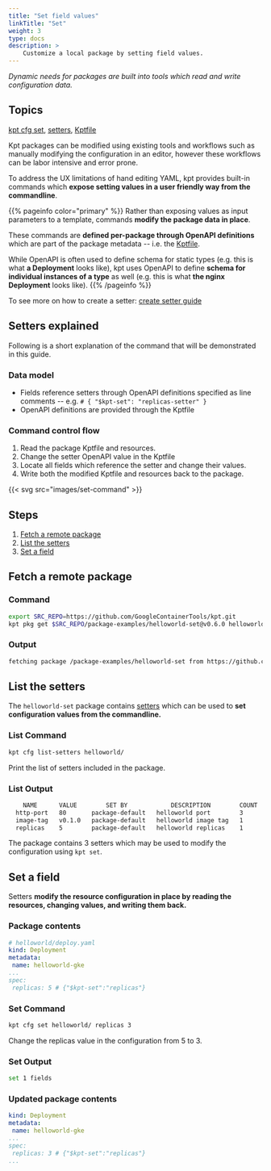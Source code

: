 ```yaml
---
title: "Set field values"
linkTitle: "Set"
weight: 3
type: docs
description: >
    Customize a local package by setting field values.
---
```


*Dynamic needs for packages are built into tools which read and write
configuration data.*

## Topics

[kpt cfg set], [setters], [Kptfile]

Kpt packages can be modified using existing tools and workflows such as
manually modifying the configuration in an editor, however these workflows
can be labor intensive and error prone.

To address the UX limitations of hand editing YAML, kpt provides built-in
commands which **expose setting values in a user friendly way from
the commandline**.

{{% pageinfo color="primary" %}}
Rather than exposing values as input parameters to a template,
commands **modify the package data in place**.

These commands are **defined per-package through OpenAPI definitions**
which are part of the package metadata -- i.e. the [Kptfile].

While OpenAPI is often used to define schema for static types
(e.g. this is what **a Deployment** looks like), kpt uses OpenAPI to define
**schema for individual instances of a type** as well
(e.g. this is what **the nginx Deployment** looks like).
{{% /pageinfo %}}

To see more on how to create a setter: [create setter guide]

## Setters explained

Following is a short explanation of the command that will be demonstrated
in this guide.

### Data model

- Fields reference setters through OpenAPI definitions specified as
  line comments -- e.g. `# { "$kpt-set": "replicas-setter" }`
- OpenAPI definitions are provided through the Kptfile

### Command control flow

1. Read the package Kptfile and resources.
2. Change the setter OpenAPI value in the Kptfile
3. Locate all fields which reference the setter and change their values.
4. Write both the modified Kptfile and resources back to the package.

{{< svg src="images/set-command" >}}

## Steps

1. [Fetch a remote package](#fetch-a-remote-package)
2. [List the setters](#list-the-setters)
3. [Set a field](#set-a-field)

## Fetch a remote package

### Command

```sh
export SRC_REPO=https://github.com/GoogleContainerTools/kpt.git
kpt pkg get $SRC_REPO/package-examples/helloworld-set@v0.6.0 helloworld
```

### Output

```sh
fetching package /package-examples/helloworld-set from https://github.com/GoogleContainerTools/kpt to helloworld
```

## List the setters

The `helloworld-set` package contains [setters] which can be used to
**set configuration values from the commandline.**

### List Command

```sh
kpt cfg list-setters helloworld/
```

Print the list of setters included in the package.

### List Output

```sh
    NAME      VALUE        SET BY            DESCRIPTION        COUNT
  http-port   80       package-default   helloworld port        3
  image-tag   v0.1.0   package-default   helloworld image tag   1
  replicas    5        package-default   helloworld replicas    1
```

The package contains 3 setters which may be used to modify the configuration
using `kpt set`.

## Set a field

Setters **modify the resource configuration in place by reading the resources,
changing values, and writing them back.**

### Package contents

```yaml
# helloworld/deploy.yaml
kind: Deployment
metadata:
 name: helloworld-gke
...
spec:
 replicas: 5 # {"$kpt-set":"replicas"}
```

### Set Command

```sh
kpt cfg set helloworld/ replicas 3
```

Change the replicas value in the configuration from 5 to 3.

### Set Output

```sh
set 1 fields
```

### Updated package contents

```yaml
kind: Deployment
metadata:
 name: helloworld-gke
...
spec:
 replicas: 3 # {"$kpt-set":"replicas"}
...
```

[Kptfile]: ../../../api-reference/kptfile/
[kpt cfg set]: ../../../reference/cfg/set/
[setters]: ../../../reference/cfg/create-setter/
[create setter guide]: ../../producer/setters/
